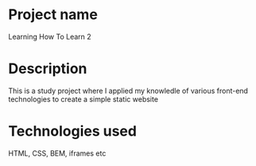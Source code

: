 # Project name
Learning How To Learn 2

# Description
This is a study project where I applied my knowledle of various front-end technologies to create a simple static website

# Technologies used
HTML, CSS, BEM, iframes etc
